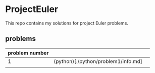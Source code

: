 # ProjectEuler
This repo contains my solutions for project Euler problems.

## problems
| problem number |   |   |
|----------------|---|---|
|       1        | (python)[./python/problem1/info.md]   |   |
|                |   |   |
